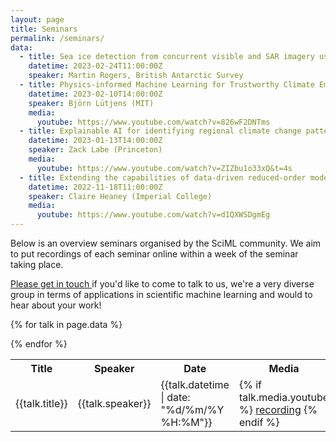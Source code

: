 ```yaml
---
layout: page
title: Seminars
permalink: /seminars/
data:
  - title: Sea ice detection from concurrent visible and SAR imagery using a convolutional neural network
    datetime: 2023-02-24T11:00:00Z
    speaker: Martin Rogers, British Antarctic Survey
  - title: Physics-informed Machine Learning for Trustworthy Climate Emulators
    datetime: 2023-02-10T14:00:00Z
    speaker: Björn Lütjens (MIT)
    media:
      youtube: https://www.youtube.com/watch?v=826wF2DNTms
  - title: Explainable AI for identifying regional climate change patterns
    datetime: 2023-01-13T14:00:00Z
    speaker: Zack Labe (Princeton)
    media:
      youtube: https://www.youtube.com/watch?v=ZIZbu1o33xQ&t=4s
  - title: Extending the capabilities of data-driven reduced-order models to make predictions for unseen scenarios
    datetime: 2022-11-18T11:00:00Z
    speaker: Claire Heaney (Imperial College)
    media:
      youtube: https://www.youtube.com/watch?v=d1QXWSDgmEg
---
```


Below is an overview seminars organised by the SciML community. We aim to put
recordings of each seminar online within a week of the seminar taking place.

[Please get in touch <i class="fa fa-envelope"></i>](mailto://{{site.contact_email}}) if you'd like to come to
talk to us, we're a very diverse group in terms of applications in scientific
machine learning and would <i class="fa fa-heart"></i> to hear about your work!

<table>
<tr>
<th>Title</th>
<th>Speaker</th>
<th>Date</th>
<th>Media</th>
</tr>

{% for talk in page.data %}
<tr>
<td>{{talk.title}}</td>
<td>{{talk.speaker}}</td>
<td>{{talk.datetime | date: "%d/%m/%Y %H:%M"}}</td>
<td>
{% if talk.media.youtube %}
<a href="{{talk.media.youtube}}">recording</a>
{% endif %}
</td>
</tr>
{% endfor %}

</table>

